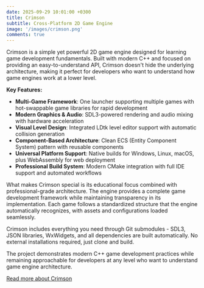 ```yaml
---
date: 2025-09-29 10:01:00 +0300
title: Crimson
subtitle: Cross-Platform 2D Game Engine
image: '/images/crimson.png'
comments: true
---
```


Crimson is a simple yet powerful 2D game engine designed for learning game development fundamentals. Built with modern C++ and focused on providing an easy-to-understand API, Crimson doesn't hide the underlying architecture, making it perfect for developers who want to understand how game engines work at a lower level.

**Key Features:**

- **Multi-Game Framework**: One launcher supporting multiple games with hot-swappable game libraries for rapid development
- **Modern Graphics & Audio**: SDL3-powered rendering and audio mixing with hardware acceleration
- **Visual Level Design**: Integrated LDtk level editor support with automatic collision generation
- **Component-Based Architecture**: Clean ECS (Entity Component System) pattern with reusable components
- **Universal Platform Support**: Native builds for Windows, Linux, macOS, plus WebAssembly for web deployment
- **Professional Build System**: Modern CMake integration with full IDE support and automated workflows

What makes Crimson special is its educational focus combined with professional-grade architecture. The engine provides a complete game development framework while maintaining transparency in its implementation. Each game follows a standardized structure that the engine automatically recognizes, with assets and configurations loaded seamlessly.

Crimson includes everything you need through Git submodules - SDL3, JSON libraries, WxWidgets, and all dependencies are built automatically. No external installations required, just clone and build.

The project demonstrates modern C++ game development practices while remaining approachable for developers at any level who want to understand game engine architecture.

[Read more about Crimson](/blog/crimson)
